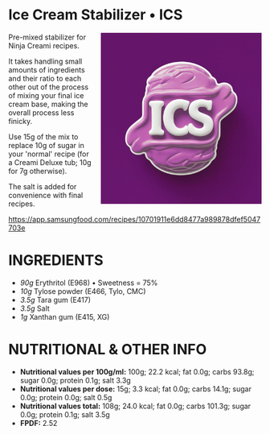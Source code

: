 # Ice Cream Stabilizer • ICS

<img style="float: right; padding-left: 1rem;" width=320 alt="ICS Logo" src="https://github.com/jhermann/ice-creamery/blob/main/assets/ICS-logo.jpg?raw=true" />
Pre-mixed stabilizer for Ninja Creami recipes.

It takes handling small amounts of ingredients and their ratio to each other
out of the process of mixing your final ice cream base,
making the overall process less finicky.

Use 15g of the mix to replace 10g of sugar in your 'normal' recipe
(for a Creami Deluxe tub; 10g for 7g otherwise).

The salt is added for convenience with final recipes.

https://app.samsungfood.com/recipes/10701911e6dd8477a989878dfef5047703e

# INGREDIENTS

  - _90g_ Erythritol (E968) • Sweetness = 75%
  - _10g_ Tylose powder (E466, Tylo, CMC)
  - _3.5g_ Tara gum (E417)
  - _3.5g_ Salt
  - _1g_ Xanthan gum (E415, XG)

# NUTRITIONAL & OTHER INFO
- **Nutritional values per 100g/ml:** 100g; 22.2 kcal; fat 0.0g; carbs 93.8g; sugar 0.0g; protein 0.1g; salt 3.3g
- **Nutritional values per dose:** 15g; 3.3 kcal; fat 0.0g; carbs 14.1g; sugar 0.0g; protein 0.0g; salt 0.5g
- **Nutritional values total:** 108g; 24.0 kcal; fat 0.0g; carbs 101.3g; sugar 0.0g; protein 0.1g; salt 3.5g
- **FPDF:** 2.52

